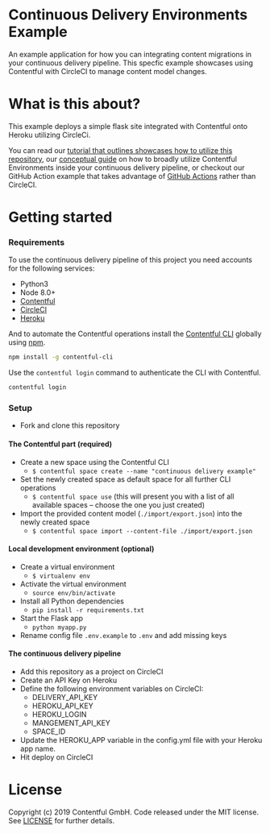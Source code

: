 Continuous Delivery Environments Example
=====

An example application for how you can integrating content migrations in your continuous delivery pipeline. This specfic example showcases using Contentful with CircleCI to manage content model changes. 

What is this about?
=====

This example deploys a simple flask site integrated with Contentful onto Heroku utilizing CircleCi.

You can read our [tutorial that outlines showcases how to utilize this repository](https://www.contentful.com/developers/docs/tutorials/general/continuous-integration-with-circleci/), our [conceptual guide](https://www.contentful.com/developers/docs/concepts/deployment-pipeline/) on how to broadly utilize Contentful Environments inside your continuous delivery pipeline, or checkout our GitHub Action example that takes advantage of [GitHub Actions](https://github.com/contentful-labs/contentful-action-example) rather than CircleCI.

Getting started
=====

### Requirements

To use the continuous delivery pipeline of this project you need accounts for the following services:

- Python3
- Node 8.0+
- [Contentful](https://www.contentful.com)
- [CircleCI](https://circleci.com/)
- [Heroku](https://www.heroku.com/)

And to automate the Contentful operations install the [Contentful CLI](https://github.com/contentful/contentful-cli/) globally using [npm]().

```bash
npm install -g contentful-cli
```

Use the `contentful login` command to authenticate the CLI with Contentful.

```bash
contentful login
```

### Setup

* Fork and clone this repository

#### The Contentful part (required)

* Create a new space using the Contentful CLI
  * `$ contentful space create --name "continuous delivery example"`
* Set the newly created space as default space for all further CLI operations
  * `$ contentful space use` (this will present you with a list of all available spaces – choose the one you just created)
* Import the provided content model (`./import/export.json`) into the newly created space
  * `$ contentful space import --content-file ./import/export.json`

#### Local development environment (optional)

* Create a virtual environment
  * `$ virtualenv env`
* Activate the virtual environment
  * `source env/bin/activate`
* Install all Python dependencies
  * `pip install -r requirements.txt`
* Start the Flask app
  * `python myapp.py`
* Rename config file `.env.example` to `.env` and add missing keys

#### The continuous delivery pipeline

* Add this repository as a project on CircleCI
* Create an API Key on Heroku
* Define the following environment variables on CircleCI:
  * DELIVERY_API_KEY
  * HEROKU_API_KEY
  * HEROKU_LOGIN
  * MANGEMENT_API_KEY
  * SPACE_ID
* Update the HEROKU_APP variable in the config.yml file with your Heroku app name.
* Hit deploy on CircleCI

License
=======

Copyright (c) 2019 Contentful GmbH. Code released under the MIT license. See [LICENSE](LICENSE) for further details.
